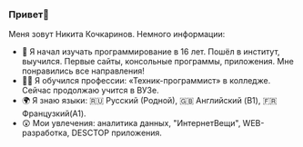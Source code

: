 ### Привет👋

Меня зовут Никита Кочкаринов. Немного информации:

* 🍼 Я начал изучать программирование в 16 лет. Пошёл в институт, выучился. Первые сайты, консольные программы, приложения. Мне понравились все направления!
* 👨‍🎓 Я обучился профессии: «Техник-программист» в колледже. Сейчас продолжаю учится в ВУЗе.
* 🌍 Я знаю языки: 🇷🇺 Русский (Родной), 🇬🇧 Английский (B1), 🇫🇷Французкий(A1).
* 😲 Мои увлечения: аналитика данных, "ИнтернетВещи", WEB-разработка, DESCTOP приложения.
